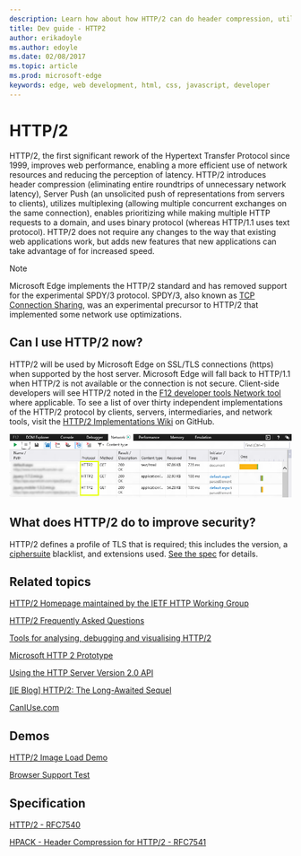 ```yaml
---
description: Learn how about how HTTP/2 can do header compression, utilize multiplexing, and enable prioritizing while making multiple HTTP requests to a domain.
title: Dev guide - HTTP2
author: erikadoyle
ms.author: edoyle
ms.date: 02/08/2017
ms.topic: article
ms.prod: microsoft-edge
keywords: edge, web development, html, css, javascript, developer
---
```


# HTTP/2

HTTP/2, the first significant rework of the Hypertext Transfer Protocol since 1999, improves web performance, enabling a more efficient use of network resources and reducing the perception of latency. HTTP/2 introduces header compression (eliminating entire roundtrips of unnecessary network latency), Server Push (an unsolicited push of representations from servers to clients), utilizes multiplexing (allowing multiple concurrent exchanges on the same connection), enables prioritizing while making multiple HTTP requests to a domain, and uses binary protocol (whereas HTTP/1.1 uses text protocol). HTTP/2 does not require any changes to the way that existing web applications work, but adds new features that new applications can take advantage of for increased speed.

> [!NOTE]
> Microsoft Edge implements the HTTP/2 standard and has removed support for the experimental SPDY/3 protocol. SPDY/3, also known as [TCP Connection Sharing](https://msdn.microsoft.com/library/dn265035(v=vs.85).aspx), was an experimental precursor to HTTP/2 that implemented some network use optimizations.


## Can I use HTTP/2 now?

HTTP/2 will be used by Microsoft Edge on SSL/TLS connections (https) when supported by the host server. Microsoft Edge will fall back to HTTP/1.1 when HTTP/2 is not available or the connection is not secure. Client-side developers will see HTTP/2 noted in the [F12 developer tools Network tool](../../f12-devtools-guide/network.md) where applicable. To see a list of over thirty independent implementations of the HTTP/2 protocol by clients, servers, intermediaries, and network tools, visit the [HTTP/2 Implementations Wiki](https://github.com/http2/http2-spec/wiki/Implementations) on GitHub.

![HTTP/2 in the F12 Network Tool](./../media/http2.png)

## What does HTTP/2 do to improve security?

HTTP/2 defines a profile of TLS that is required; this includes the version, a [ciphersuite](https://msdn.microsoft.com/library/windows/desktop/aa374757(v=vs.85).aspx) blacklist, and extensions used. [See the spec](https://tools.ietf.org/html/rfc7540#section-9.2) for details.

## Related topics

[HTTP/2 Homepage maintained by the IETF HTTP Working Group](https://http2.github.io/)

[HTTP/2 Frequently Asked Questions](https://http2.github.io/faq/)

[Tools for analysing, debugging and visualising HTTP/2](https://github.com/http2/http2-spec/wiki/Tools)

[Microsoft HTTP 2 Prototype](https://github.com/http2/http2-spec/wiki/Microsoft-HTTP-2-Prototype)

[Using the HTTP Server Version 2.0 API](https://msdn.microsoft.com/library/windows/desktop/aa364703.aspx)

[[IE Blog] HTTP/2: The Long-Awaited Sequel](http://blogs.msdn.com/b/ie/archive/2014/10/08/http-2-the-long-awaited-sequel.aspx)

[CanIUse.com](http://caniuse.com/#search=http%2F2)

## Demos

[HTTP/2 Image Load Demo](http://www.http2demo.io/)

[Browser Support Test](https://http2.akamai.com/demo)


## Specification

[HTTP/2 - RFC7540](https://tools.ietf.org/html/rfc7540)

[HPACK - Header Compression for HTTP/2 - RFC7541](https://tools.ietf.org/html/rfc7541)
